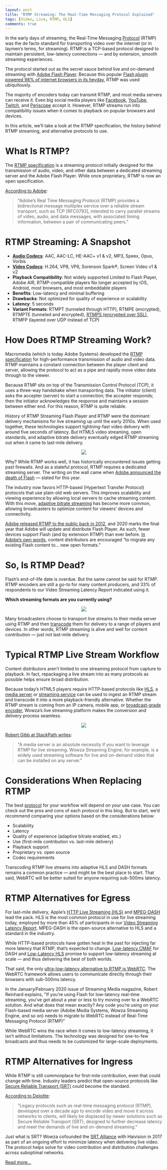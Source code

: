 ```yaml
---
layout: post
title: "RTMP Streaming: The Real-Time Messaging Protocol Explained"
tags: [Video, Live, RTMP, HLS]
comments: true
---
```


In the early days of streaming, the Real-Time Messaging [Protocol](https://www.wowza.com/blog/streaming-protocols) (RTMP) was the de facto standard for transporting video over the internet (or in laymen’s terms, for streaming). RTMP is a TCP-based protocol designed to maintain persistent, low-latency connections — and by extension, smooth streaming experiences.

The protocol started out as the secret sauce behind live and on-demand streaming with [Adobe Flash Player](https://www.adobe.com/products/flashplayer.html). Because this popular [Flash plugin powered 98% of internet browsers in its heyday](https://www.youtube.com/watch?v=5Rv50RCwqo8), RTMP was used ubiquitously.

The majority of encoders today can transmit RTMP, and most media servers can receive it. Even big social media players like [Facebook](https://www.facebook.com/), [YouTube](https://www.youtube.com/), [Twitch](https://www.twitch.tv/), and [Periscope](https://www.pscp.tv/) accept it. However, RTMP streams run into compatibility issues when it comes to playback on popular browsers and devices.

In this article, we’ll take a look at the RTMP specification, the history behind RTMP streaming, and alternative protocols to use.

# What Is RTMP?
The [RTMP specification](https://www.adobe.com/devnet/rtmp.html) is a streaming protocol initially designed for the transmission of audio, video, and other data between a dedicated streaming server and the Adobe Flash Player. While once proprietary, RTMP is now an open specification.

[According to Adobe](https://wwwimages2.adobe.com/content/dam/acom/en/devnet/rtmp/pdf/rtmp_specification_1.0.pdf):
> "Adobe’s Real Time Messaging Protocol (RTMP) provides a bidirectional message multiplex service over a reliable stream transport, such as TCP [RFC0793], intended to carry parallel streams of video, audio, and data messages, with associated timing information, between a pair of communicating peers."


# RTMP Streaming: A Snapshot 
- [__Audio Codecs__](/2019-03-13-best-audio-codec-for-live): AAC, AAC-LC, HE-AAC+ v1 & v2, MP3, Speex, Opus, Vorbis
- [__Video Codecs__](/2019-10-16-video-codecs-encoding): H.264, VP8, VP6, Sorenson Spark®, Screen Video v1 & v2
- __Playback Compatibility__: Not widely supported
Limited to Flash Player, Adobe AIR, RTMP-compatible players
No longer accepted by iOS, Android, most browsers, and most embeddable players
- __Benefits__: Low-latency and minimal buffering
- __Drawbacks__: Not optimized for quality of experience or scalability
- __Latency__: 5 seconds
- __Variant Formats__: RTMPT (tunneled through HTTP), RTMPE (encrypted), RTMPTE (tunneled and encrypted), [RTMPS (encrypted over SSL)](https://www.wowza.com/blog/facebook-live-rtmps), RTMFP (layered over UDP instead of TCP)

# How Does RTMP Streaming Work?
Macromedia (which is today Adobe Systems) developed the [RTMP specification](https://www.adobe.com/devnet/rtmp.html) for high-performance transmission of audio and video data. RTMP maintains a constant connection between the player client and server, allowing the protocol to act as a pipe and rapidly move video data through to the viewer.

Because RTMP sits on top of the Transmission Control Protocol (TCP), it uses a three-way handshake when transporting data. The initiator (client) asks the accepter (server) to start a connection; the accepter responds; then the initiator acknowledges the response and maintains a session between either end. For this reason, RTMP is quite reliable.

History of RTMP Streaming
Flash Player and RTMP were the dominant delivery mechanisms for live streaming up until the early 2010s. When used together, these technologies support lightning-fast video delivery with around five seconds of latency. But HTML5 video streaming, open standards, and adaptive bitrate delivery eventually edged RTMP streaming out when it came to last-mile delivery.

<p align="center">
    <img src="/img/2019/latency-continuum-with-protocols-1140x638-1.png" />
</p>

Why? While RTMP works well, it has historically encountered issues getting past firewalls. And as a stateful protocol, RTMP requires a dedicated streaming server. The writing on the wall came when [Adobe announced the death of Flash](https://www.forbes.com/sites/tonybradley/2017/07/29/the-death-of-adobe-flash-is-long-overdue/#7239f676f8b3) — slated for this year.

The industry now favors HTTP-based (Hypertext Transfer Protocol) protocols that use plain-old web servers. This improves scalability and viewing experience by allowing local servers to cache streaming content. With this move, [adaptive bitrate streaming](https://www.wowza.com/blog/adaptive-bitrate-streaming) has become more common, allowing broadcasters to optimize content for viewers’ devices and connectivity.

[Adobe released RTMP to the public back in 2012](https://users/traci.ruether/Documents/Current%20Projects/Blogs/RTMP/adaptive%20bitrate%20streaming), and 2020 marks the final year that Adobe will update and distribute Flash Player. As such, fewer devices support Flash (and by extension RTMP) than ever before. [In Adobe’s own words](https://theblog.adobe.com/adobe-flash-update/), content distributors are encouraged “to migrate any existing Flash content to… new open formats.”
 
# So, Is RTMP Dead?
Flash’s end-of-life date is overdue. But the same cannot be said for RTMP. RTMP encoders are still a go-to for many content producers, and 33% of respondents to our Video Streaming Latency Report indicated using it.

__Which streaming formats are you currently using?__

<p align="center">
    <img src="/img/2019/Streaming-Formats-Currently-Used_Q8-1-1.png" />
</p>

Many broadcasters choose to transport live streams to their media server using RTMP and then [transcode](https://www.wowza.com/blog/what-is-transcoding-and-why-its-critical-for-streaming) them for delivery to a range of players and devices. In other words, RTMP streaming is alive and well for content contribution — just not last-mile delivery.
 
# Typical RTMP Live Stream Workflow
Content distributors aren’t limited to one streaming protocol from capture to playback. In fact, repackaging a live stream into as many protocols as possible helps ensure broad distribution.   

Because today’s HTML5 players require HTTP-based protocols like [HLS](https://www.wowza.com/blog/hls-streaming-protocol), a [media server](https://www.wowza.com/products/streaming-engine) or [streaming service](https://www.wowza.com/products/streaming-cloud) can be used to ingest an RTMP stream and transcode it into a more playback-friendly alternative. Whether the RTMP stream is coming from an IP camera, mobile app, or [broadcast-grade encoder](https://www.wowza.com/products/clearcaster), Wowza’s live streaming platform makes the conversion and delivery process seamless.

<p align="center">
    <img src="/img/2019/Protocols-Workflow-1.png" />
</p>

[Robert Gibb at StackPath writes](https://blog.stackpath.com/rtmp/):
> "A media server is an absolute necessity if you want to leverage RTMP for live streaming. Wowza Streaming Engine, for example, is a widely used streaming software for live and on-demand video that can be installed on any server."

# Considerations When Replacing RTMP
The best [protocol](https://www.wowza.com/blog/streaming-protocols) for your workflow will depend on your use case. You can check out the pros and cons of each protocol in this blog. But to start, we’d recommend comparing your options based on the considerations below:

- Scalability
- Latency
- Quality of experience (adaptive bitrate enabled, etc.)
- Use (first-mile contribution vs. last-mile delivery)
- Playback support
- Proprietary vs. open source
- Codec requirements

Transcoding RTMP live streams into adaptive HLS and DASH formats remains a common practice — and might be the best place to start. That said, WebRTC will be better suited for anyone requiring sub-500ms latency.

# RTMP Alternatives for Egress
For last-mile delivery, Apple’s [HTTP Live Streaming (HLS)](https://www.wowza.com/blog/hls-streaming-protocol) and [MPEG-DASH](https://www.wowza.com/blog/streaming-protocols#mpeg-dash) lead the pack. HLS is the most common protocol in use for live streaming today, employed by more than 45% of participants in our [Video Streaming Latency Report](https://www.wowza.com/blog/2019-video-streaming-latency-report). MPEG-DASH is the open-source alternative to HLS and a standard in the industry.

While HTTP-based protocols have gotten heat in the past for injecting far more latency that RTMP, that’s expected to change. [Low-latency CMAF](https://www.wowza.com/blog/low-latency-cmaf-chunked-transfer-encoding) for DASH and [Low-Latency HLS](https://www.wowza.com/blog/apple-low-latency-hls) promise to support low-latency streaming at scale — and thus delivering the best of both worlds.

That said, the only [ultra-low-latency alternative to RTMP is WebRTC](https://www.wowza.com/blog/using-webrtc-as-a-replacement-for-rtmp). The WebRTC framework allows users to communicate directly through their browsers with sub-500ms latency.

In the January/February 2020 issue of Streaming Media magazine, Robert Reinhard explains, "If you’re using Flash for low-latency real-time streaming, you’ve got about a year or less to try moving over to a WebRTC solution. And what does that mean exactly? Any code you’re using on your Flash-based media server (Adobe Media Systems, Wowza Streaming Engine, and so on) needs to migrate to WebRTC instead of Real-Time Messaging Protocol (RTMP)"

While WebRTC wins the race when it comes to low-latency streaming, it isn’t without limitations. The technology was designed for one-to-few broadcasts and thus needs to be customized for large-scale deployments.


# RTMP Alternatives for Ingress
While RTMP is still commonplace for first-mile contribution, even that could change with time. Industry leaders predict that open-source protocols like [Secure Reliable Transport (SRT)](https://www.wowza.com/low-latency/SRT-secure-reliable-transport) could become the standard.

[According to Deloitte](https://www2.deloitte.com/content/dam/insights/us/articles/722835_tmt-predictions-2020/DI_TMT-Prediction-2020.pdf): 
> "Legacy protocols such as real-time messaging protocol (RTMP), developed over a decade ago to encode video and move it across networks to clients, will likely be displaced by newer solutions such as Secure Reliable Transport (SRT), designed to further decrease latency and meet the demands of live and on-demand streaming."

Just what is SRT? Wowza cofounded the [SRT Alliance](https://www.srtalliance.org/) with Haivision in 2017 as part of an ongoing effort to minimize latency when delivering live video. The protocol helps solve for video contribution and distribution challenges across suboptimal networks.

[Read more...](https://www.wowza.com/blog/rtmp-streaming-real-time-messaging-protocol)